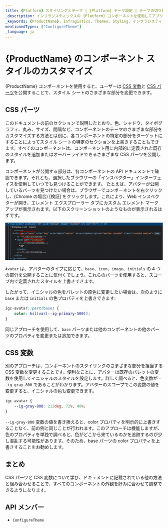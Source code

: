 ```yaml
---
title: {Platform} スタイリングとテーマ | {Platform} テーマ設定 | テーマの切り替え | インフラジスティックス
_description: インフラジスティックスの {Platform} コンポーネントを使用してアプリを作成し、世界最速の仮想化されたリアルタイムの {Platform} データ グリッドによるストリーミング ファイナンシャルおよびビジネス チャートで、データの視覚化を向上させます。
_keywords: {ProductName}, Infragistics, Themes, Styling, インフラジスティックス, テーマ, スタイル設定
mentionedTypes: ["ConfigureTheme"]
_language: ja
---
```


# {ProductName} のコンポーネント スタイルのカスタマイズ

{ProductName} コンポーネントを使用すると、ユーザーは [CSS 変数](https://developer.mozilla.org/ja/docs/Web/CSS/Using_CSS_custom_properties)と [CSS パーツ](https://developer.mozilla.org/ja/docs/Web/CSS/::part)を公開することで、スタイル シートのさまざまな部分を変更できます。

## CSS パーツ

このドキュメントの前のセクションで説明したとおり、色、シャドウ、タイポグラフィ、丸み、サイズ、間隔など、コンポーネントのテーマのさまざまな部分をカスタマイズする方法とは別に、各コンポーネントの特定の部分をターゲットにすることによってスタイル シートの特定のセクションを上書きすることもできます。すべてのコンポーネントは、コンポーネント用に内部的に定義された既存のスタイルを追加またはオーバーライドできるさまざまな CSS パーツを公開します。

コンポーネントが公開する部分は、各コンポーネントの API ドキュメントで確認できます。それとも、選択したブラウザーの「インスペクター」インターフェイスを使用していつでも見つけることができます。
たとえば、アバターが公開しているパーツを見つけたい場合は、ブラウザーでコンポーネントを右クリックし、(Chrome の場合) [検証] をクリックします。これにより、Web インスペクターが開き、エレメント エクスプローラー タブにカスタム エレメント マークアップが表示されます。以下のスクリーンショットのようなものが表示されるはずです。

<img class="responsive-img" src="../../images/avatar-markup.png" />

`Avatar` は、アバターのタイプに応じて、`base`、`icon`、`image`、`initials` の 4 つの部分を公開することに気付くでしょう。これらのパーツを使用すると、スコープ内で定義されたスタイルを上書きできます。

したがって、イニシャルの色をパレットの原色に変更したい場合は、次のように `base` または `initials` の色プロパティを上書きできます:

```css
igc-avatar::part(base) {
    color: hsl(var(--ig-primary-500));
}
```

同じアプローチを使用して、`base` パーツまたは他のコンポーネントの他のパーツのプロパティを変更または追加できます。

## CSS 変数

別のアプローチは、コンポーネントのスタイリングのさまざまな部分を担当する CSS 変数を変更することです。便利なことに、アバターは既存のパレットの変数を使用してイニシャルのスタイルを設定します。詳しく調べると、色変数が `--ig-gray-800` であることがわかります。アバターのスコープでこの変数の値を変更すると、イニシャルの色も変更できます。

```css
igc-avatar {
    --ig-gray-800: 212deg, 72%, 48%;
}
```

`--ig-gray-800` 変数の値を書き換えると、color プロパティを明示的に上書きすることなく、前の例と同じことが行われます。このアプローチは機能しますが、色のプロパティを単独で調べると、色がどこから来ているのかを追跡するのが少し混乱する可能性があります。そのため、base パーツの color プロパティを上書きすることをお勧めします。


## まとめ

CSS パーツと CSS 変数について学び、ドキュメントに記載されている他の方法と組み合わせることで、すべてのコンポーネントの外観を好みに合わせて調整できるようになります。

## API メンバー

 - `ConfigureTheme`